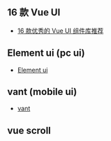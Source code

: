 ## 16 款 Vue UI

-   [16 款优秀的 Vue UI 组件库推荐](https://www.cnblogs.com/zdz8207/p/vue-ui-framework.html)

## Element ui (pc ui)

-   [Element ui](https://element.eleme.cn/#/zh-CN/component/layout)

## vant (mobile ui)

-   [vant](https://youzan.github.io/vant/#/zh-CN/button)

## vue scroll
